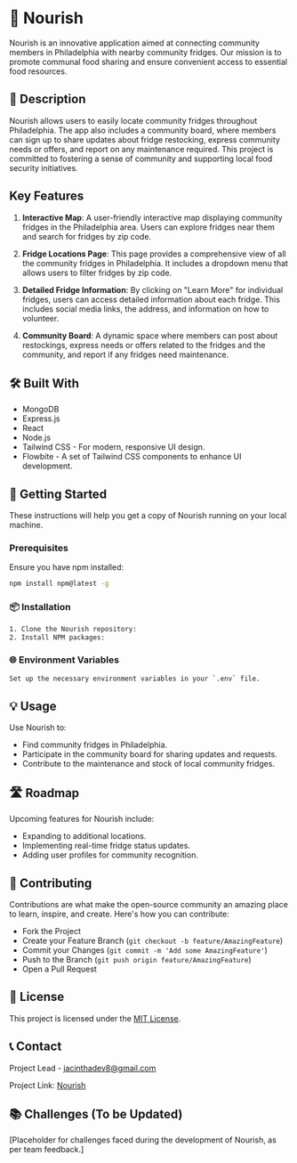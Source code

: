 # 🌿 Nourish

Nourish is an innovative application aimed at connecting community members in Philadelphia with nearby community fridges. Our mission is to promote communal food sharing and ensure convenient access to essential food resources.

## 📖 Description

Nourish allows users to easily locate community fridges throughout Philadelphia. The app also includes a community board, where members can sign up to share updates about fridge restocking, express community needs or offers, and report on any maintenance required. This project is committed to fostering a sense of community and supporting local food security initiatives.

## Key Features

1. **Interactive Map**: A user-friendly interactive map displaying community fridges in the Philadelphia area. Users can explore fridges near them and search for fridges by zip code.

2. **Fridge Locations Page**: This page provides a comprehensive view of all the community fridges in Philadelphia. It includes a dropdown menu that allows users to filter fridges by zip code.

3. **Detailed Fridge Information**: By clicking on "Learn More" for individual fridges, users can access detailed information about each fridge. This includes social media links, the address, and information on how to volunteer.

4. **Community Board**: A dynamic space where members can post about restockings, express needs or offers related to the fridges and the community, and report if any fridges need maintenance.

## 🛠 Built With

- MongoDB
- Express.js
- React
- Node.js
- Tailwind CSS - For modern, responsive UI design.
- Flowbite - A set of Tailwind CSS components to enhance UI development.

## 🚀 Getting Started

These instructions will help you get a copy of Nourish running on your local machine.

### Prerequisites

Ensure you have npm installed:

```bash
npm install npm@latest -g
```


### 📦 Installation
```bash
1. Clone the Nourish repository:
2. Install NPM packages:
```

### 🌐 Environment Variables
```bash
Set up the necessary environment variables in your `.env` file.
```

## 💡 Usage

Use Nourish to:
- Find community fridges in Philadelphia.
- Participate in the community board for sharing updates and requests.
- Contribute to the maintenance and stock of local community fridges.

## 🛣 Roadmap

Upcoming features for Nourish include:
- Expanding to additional locations.
- Implementing real-time fridge status updates.
- Adding user profiles for community recognition.

## 🤝 Contributing

Contributions are what make the open-source community an amazing place to learn, inspire, and create. Here's how you can contribute:
- Fork the Project
- Create your Feature Branch (`git checkout -b feature/AmazingFeature`)
- Commit your Changes (`git commit -m 'Add some AmazingFeature'`)
- Push to the Branch (`git push origin feature/AmazingFeature`)
- Open a Pull Request

## 📄 License

This project is licensed under the [MIT License](LICENSE.txt).

## 📞 Contact

Project Lead - jacinthadev8@gmail.com

Project Link: [Nourish](https://github.com/Resilient-Labs/nourish)

## 📚 Challenges (To be Updated)

[Placeholder for challenges faced during the development of Nourish, as per team feedback.]
